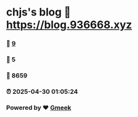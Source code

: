 # chjs's blog :link: https://blog.936668.xyz 
### :page_facing_up: [9](https://blog.936668.xyz/tag.html) 
### :speech_balloon: 5 
### :hibiscus: 8659 
### :alarm_clock: 2025-04-30 01:05:24 
### Powered by :heart: [Gmeek](https://github.com/Meekdai/Gmeek)
